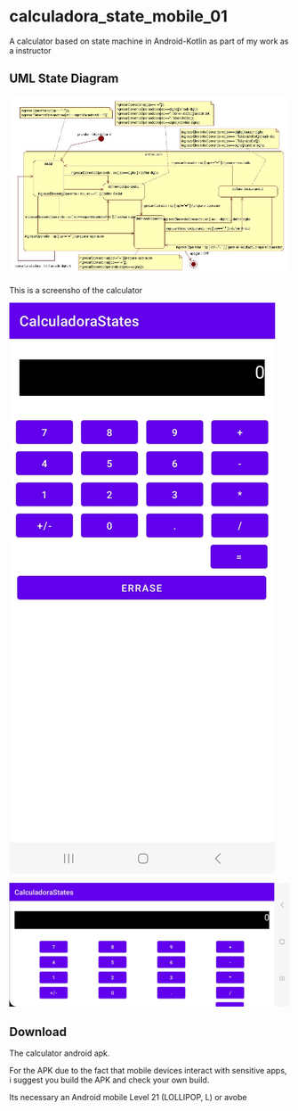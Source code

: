 # calculadora_state_mobile_01
A calculator based on state machine in Android-Kotlin as part of my work as a instructor

## UML State Diagram

![State Diagram](_etc/Calculadora_estados.jpg?raw=true "State Diagram")

This is a screensho of the calculator

![State Calculator Portrait](_etc/CalculadoraStates_portrait.jpg?raw=true "State Calculator Portrait")

![State Calculator Landscape](_etc/CalculadoraStates_landscape.jpg?raw=true "State Calculator Landscape")

## Download
The calculator android apk.

For the APK due to the fact that mobile devices interact with sensitive apps, i suggest you build the APK and check your own build.

Its necessary an Android mobile Level 21 (LOLLIPOP, L) or avobe
